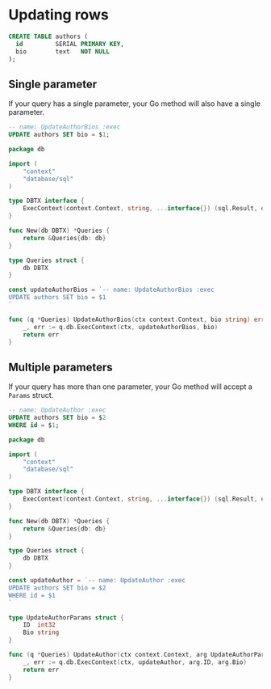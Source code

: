 # Updating rows

```sql
CREATE TABLE authors (
  id         SERIAL PRIMARY KEY,
  bio        text   NOT NULL
);
```

## Single parameter

If your query has a single parameter, your Go method will also have a single
parameter.

```sql
-- name: UpdateAuthorBios :exec
UPDATE authors SET bio = $1;
```

```go
package db

import (
	"context"
	"database/sql"
)

type DBTX interface {
	ExecContext(context.Context, string, ...interface{}) (sql.Result, error)
}

func New(db DBTX) *Queries {
	return &Queries{db: db}
}

type Queries struct {
	db DBTX
}

const updateAuthorBios = `-- name: UpdateAuthorBios :exec
UPDATE authors SET bio = $1
`

func (q *Queries) UpdateAuthorBios(ctx context.Context, bio string) error {
	_, err := q.db.ExecContext(ctx, updateAuthorBios, bio)
	return err
}
```

## Multiple parameters

If your query has more than one parameter, your Go method will accept a
`Params` struct.

```sql
-- name: UpdateAuthor :exec
UPDATE authors SET bio = $2
WHERE id = $1;
```

```go
package db

import (
	"context"
	"database/sql"
)

type DBTX interface {
	ExecContext(context.Context, string, ...interface{}) (sql.Result, error)
}

func New(db DBTX) *Queries {
	return &Queries{db: db}
}

type Queries struct {
	db DBTX
}

const updateAuthor = `-- name: UpdateAuthor :exec
UPDATE authors SET bio = $2
WHERE id = $1
`

type UpdateAuthorParams struct {
	ID  int32
	Bio string
}

func (q *Queries) UpdateAuthor(ctx context.Context, arg UpdateAuthorParams) error {
	_, err := q.db.ExecContext(ctx, updateAuthor, arg.ID, arg.Bio)
	return err
}
```


